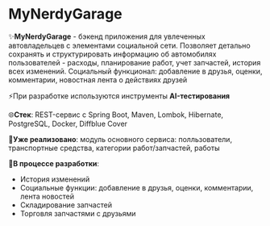 # MyNerdyGarage

✨**MyNerdyGarage** - бэкенд приложения для увлеченных автовладельцев с элементами социальной сети. Позволяет детально сохранять и структурировать информацию 
об автомобилях пользователей - расходы, планирование работ, учет запчастей, история всех изменений. Социальный функционал: добавление в друзья, оценки, 
комментарии, новостная лента о действиях друзей

⚡При разработке используются инструменты **AI-тестирования**

🌐**Стек**: REST-сервис с Spring Boot, Maven, Lombok, Hibernate, PostgreSQL, Docker, Diffblue Cover

🔨**Уже реализовано**: модуль основного сервиса: полльзователи, транспортные средства, категории работ/запчастей, работы

🎯**В процессе разработки**:
- История изменений
- Социальные функции: добавление в друзья, оценки, комментарии, лента новостей
- Складирование запчастей
- Торговля запчастями с друзьями
